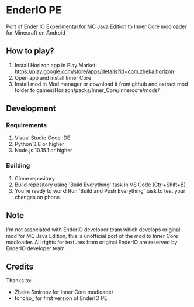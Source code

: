 # EnderIO PE
Port of Ender IO Experimental for MC Java Edition to Inner Core modloader for Minecraft on Android

## How to play?
1. Install Horizon app in Play Market: https://play.google.com/store/apps/details?id=com.zheka.horizon
2. Open app and install Inner Core
3. Install mod in Mod manager or download it from github and extract mod folder to games/Horizon/packs/Inner_Core/innercore/mods/


## Development
### Requirements
1. Visual Studio Code IDE
2. Python 3.8 or higher
3. Node.js 10.15.1 or higher

### Building
1. Clone repository
2. Build repository using 'Build Everything' task in VS Code (Ctrl+Shift+B)
3. You're ready to work! Run 'Build and Push Everything' task to test your changes on phone.

## Note
I'm not associated with EnderIO developer team which develops original mod for MC Java Edition, this is unofficial port of the mod to Inner Core modloader.
All rights for textures from original EnderIO are reserved by EnderIO developer team.

## Credits
Thanks to:
* Zheka Smirnov for Inner Core modloader 
* toncho_ for first version of EnderIO PE